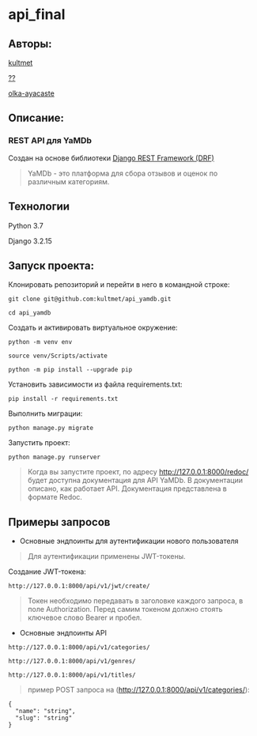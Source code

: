 
# api_final
## Авторы:
[kultmet](https://github.com/kultmet)

[??](https://github.com/??)

[olka-ayacaste](https://github.com/olka-ayacaste)

## Описание:
### REST API для YaMDb
Создан на основе библиотеки [Django REST Framework (DRF)](https://github.com/ilyachch/django-rest-framework-rusdoc)


>YaMDb - это платформа для сбора отзывов и оценок по различным категориям.

## Технологии
Python 3.7

Django 3.2.15


## Запуск проекта:

Клонировать репозиторий и перейти в него в командной строке:

```
git clone git@github.com:kultmet/api_yamdb.git
```

```
cd api_yamdb
```

Cоздать и активировать виртуальное окружение:

```
python -m venv env
```

```
source venv/Scripts/activate
```

```
python -m pip install --upgrade pip
```

Установить зависимости из файла requirements.txt:

```
pip install -r requirements.txt
```

Выполнить миграции:

```
python manage.py migrate
```

Запустить проект:

```
python manage.py runserver
```

>Когда вы запустите проект, по адресу http://127.0.0.1:8000/redoc/ будет доступна документация для API YaMDb. В документации описано, как работает API. Документация представлена в формате Redoc.

## Примеры запросов

* Основные эндпоинты для аутентификации нового пользователя
> Для аутентификации применены JWT-токены.

  Создание JWT-токена:
```
http://127.0.0.1:8000/api/v1/jwt/create/
```
> Токен необходимо передавать в заголовке каждого запроса, в поле Authorization. Перед самим токеном должно стоять ключевое слово Bearer и пробел.

* Основные эндпоинты API
```
http://127.0.0.1:8000/api/v1/categories/
```
```
http://127.0.0.1:8000/api/v1/genres/
```
```
http://127.0.0.1:8000/api/v1/titles/
```
> пример POST запроса на (http://127.0.0.1:8000/api/v1/categories/):
```
{
  "name": "string",
  "slug": "string"
}
```